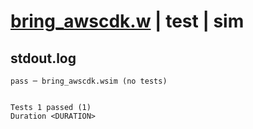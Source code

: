 # [bring_awscdk.w](../../../../../examples/tests/valid/bring_awscdk.w) | test | sim

## stdout.log
```log
pass ─ bring_awscdk.wsim (no tests)
 
 
Tests 1 passed (1)
Duration <DURATION>
```


